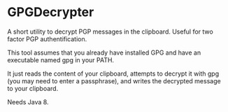 GPGDecrypter
============

A short utility to decrypt PGP messages in the clipboard. Useful for two factor PGP authentification.

This tool assumes that you already have installed GPG and have an executable named gpg in your PATH.

It just reads the content of your clipboard, attempts to decrypt it with gpg (you may need to enter a passphrase), and writes the decrypted message to your clipboard.

Needs Java 8.

